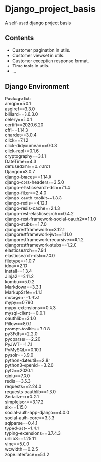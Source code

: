 # Django_project_basis
A self-used django project basis

## Contents
- Customer pagination in utils.
- Customer viewset in utils.
- Customer exception response format.
- Time tools in utils.
- ...

## Django Environment
Package list:<br>
amqp==5.0.1<br>
asgiref==3.3.0<br>
billiard==3.6.3.0<br>
celery==5.0.1<br>
certifi==2020.6.20<br>
cffi==1.14.3<br>
chardet==3.0.4<br>
click==7.1.2<br>
click-didyoumean==0.0.3<br>
click-repl==0.1.6<br>
cryptography==3.1.1<br>
DateTime==4.3<br>
defusedxml==0.7.0rc1<br>
Django==3.0.7<br>
django-braces==1.14.0<br>
django-cors-headers==3.5.0<br>
django-elasticsearch-dsl==7.1.4<br>
django-filter==2.4.0<br>
django-oauth-toolkit==1.3.3<br>
django-redis==4.12.1<br>
django-redis-cache==2.1.3<br>
django-rest-elasticsearch==0.4.2<br>
django-rest-framework-social-oauth2==1.1.0<br>
django-stubs==1.7.0<br>
djangorestframework==3.12.1<br>
djangorestframework-jwt==1.11.0<br>
djangorestframework-recursive==0.1.2<br>
djangorestframework-stubs==1.2.0<br>
elasticsearch==7.9.1<br>
elasticsearch-dsl==7.3.0<br>
filetype==1.0.7<br>
idna==2.10<br>
install==1.3.4<br>
Jinja2==2.11.2<br>
kombu==5.0.2<br>
Markdown==3.3.1<br>
MarkupSafe==1.1.1<br>
mutagen==1.45.1<br>
mypy==0.790<br>
mypy-extensions==0.4.3<br>
mysql-client==0.0.1<br>
oauthlib==3.1.0<br>
Pillow==8.0.1<br>
prompt-toolkit==3.0.8<br>
py3Fdfs==2.2.0<br>
pycparser==2.20<br>
PyJWT==1.7.1<br>
PyMySQL==0.10.1<br>
pysolr==3.9.0<br>
python-dateutil==2.8.1<br>
python3-openid==3.2.0<br>
pytz==2020.1<br>
qiniu==7.3.0<br>
redis==3.5.3<br>
requests==2.24.0<br>
requests-oauthlib==1.3.0<br>
Serializer==0.2.1<br>
simplejson==3.17.2<br>
six==1.15.0<br>
social-auth-app-django==4.0.0<br>
social-auth-core==3.3.3<br>
sqlparse==0.4.1<br>
typed-ast==1.4.1<br>
typing-extensions==3.7.4.3<br>
urllib3==1.25.11<br>
vine==5.0.0<br>
wcwidth==0.2.5<br>
zope.interface==5.1.2
